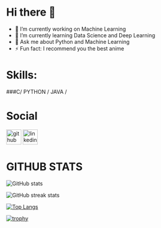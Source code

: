 # Hi there 👋
- 🔭 I’m currently working on Machine Learning
- 🌱 I’m currently learning Data Science and Deep Learning
- 💬 Ask me about Python and Machine Learning
- ⚡ Fun fact: I recommend you the best anime


# Skills:
###C/ PYTHON / JAVA /



# Social
[<img src='https://cdn.jsdelivr.net/npm/simple-icons@3.0.1/icons/github.svg' alt='github' height='40'>](https://github.com/chamoli11)  [<img src='https://cdn.jsdelivr.net/npm/simple-icons@3.0.1/icons/linkedin.svg' alt='linkedin' height='40'>](www.linkedin.com/in/anshul-chamoli)  


# GITHUB STATS


![GitHub stats](https://github-readme-stats.vercel.app/api?username=chamoli11&show_icons=true)  

![GitHub streak stats](https://github-readme-streak-stats.herokuapp.com/?user=chamoli11)  

[![Top Langs](https://github-readme-stats.vercel.app/api/top-langs/?username=chamoli11)](https://github.com/anuraghazra/github-readme-stats)

[![trophy](https://github-profile-trophy.vercel.app/?username=chamoli11)](https://github.com/ryo-ma/github-profile-trophy)

